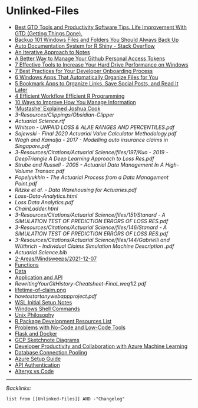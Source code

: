# Unlinked-Files

* [Best GTD Tools and Productivity Software Tips. Life Improvement With GTD (Getting Things Done).](../../3-Resources/Highlights/Readwise/Articles/Best%20GTD%20Tools%20and%20Productivity%20Software%20Tips.%20Life%20Improvement%20With%20GTD%20%28Getting%20Things%20Done%29..md)
* [Backup 101 Windows Files and Folders You Should Always Back Up](../../3-Resources/Highlights/Readwise/Articles/Backup%20101%20Windows%20Files%20and%20Folders%20You%20Should%20Always%20Back%20Up.md)
* [Auto Documentation System for R Shiny - Stack Overflow](../../3-Resources/Highlights/Readwise/Articles/Auto%20Documentation%20System%20for%20R%20Shiny%20-%20Stack%20Overflow.md)
* [An Iterative Approach to Notes](../../3-Resources/Highlights/Readwise/Articles/An%20Iterative%20Approach%20to%20Notes.md)
* [A Better Way to Manage Your Github Personal Access Tokens](../../3-Resources/Highlights/Readwise/Articles/A%20Better%20Way%20to%20Manage%20Your%20Github%20Personal%20Access%20Tokens.md)
* [7 Effective Tools to Increase Your Hard Drive Performance on Windows](../../3-Resources/Highlights/Readwise/Articles/7%20Effective%20Tools%20to%20Increase%20Your%20Hard%20Drive%20Performance%20on%20Windows.md)
* [7 Best Practices for Your Developer Onboarding Process](../../3-Resources/Highlights/Readwise/Articles/7%20Best%20Practices%20for%20Your%20Developer%20Onboarding%20Process.md)
* [6 Windows Apps That Automatically Organize Files for You](../../3-Resources/Highlights/Readwise/Articles/6%20Windows%20Apps%20That%20Automatically%20Organize%20Files%20for%20You.md)
* [5 Bookmark Apps to Organize Links, Save Social Posts, and Read It Later](../../3-Resources/Highlights/Readwise/Articles/5%20Bookmark%20Apps%20to%20Organize%20Links,%20Save%20Social%20Posts,%20and%20Read%20It%20Later.md)
* [4 Efficient Workflow  Efficient R Programming](../../3-Resources/Highlights/Readwise/Articles/4%20Efficient%20Workflow%20%20Efficient%20R%20Programming.md)
* [10 Ways to Improve How You Manage Information](../../3-Resources/Highlights/Readwise/Articles/10%20Ways%20to%20Improve%20How%20You%20Manage%20Information.md)
* ['Mustashe' Explained  Joshua Cook](../../3-Resources/Highlights/Readwise/Articles/'Mustashe'%20Explained%20%20Joshua%20Cook.md)
* *3-Resources/Clippings/Obsidian-Clipper*
* *Actuarial Science.rtf*
* *Whitson - UNPAID LOSS & ALAE RANGES AND PERCENTILES.pdf*
* *Sajewski - Final 2020 Actuarial Value Calculator Methodology.pdf*
* *Wagh and Kamalja - 2017 - Modelling auto insurance claims in Singapore.pdf*
* *3-Resources/Citations/Actuarial Science/files/197/Kuo - 2019 - DeepTriangle A Deep Learning Approach to Loss Res.pdf*
* *Strube and Russell - 2005 - Actuarial Data Management In A High-Volume Transac.pdf*
* *Popelyukhin - The Actuarial Process from a Data Management Point.pdf*
* *Ritzke et al. - Data Warehousing for Actuaries.pdf*
* *Loss-Data-Analytics.html*
* *Loss Data Analytics.pdf*
* *ChainLadder.html*
* *3-Resources/Citations/Actuarial Science/files/151/Stanard - A SIMULATION TEST OF PREDICTION ERRORS OF LOSS RES.pdf*
* *3-Resources/Citations/Actuarial Science/files/146/Stanard - A SIMULATION TEST OF PREDICTION ERRORS OF LOSS RES.pdf*
* *3-Resources/Citations/Actuarial Science/files/144/Gabrielli and Wüthrich - Individual Claims Simulation Machine Description .pdf*
* *Actuarial Science.bib*
* [2-Areas/Mindsweeps/2021-12-07](../Mindsweeps/2021-12-07.md)
* [Functions](../../1-Projects/Personal/lossrx/Functions.md)
* [Data](../../1-Projects/Personal/lossrx/Data.md)
* [Application and API](../../1-Projects/Personal/lossrx/Application%20and%20API.md)
* *RewritingYourGitHistory-Cheatsheet-Final_weq1l2.pdf*
* [lifetime-of-claim.png](../../0-Slipbox/_assets/lifetime-of-claim.png)
* *howtostartanywebappproject.pdf*
* [WSL Initial Setup Notes](../../0-Slipbox/WSL%20Initial%20Setup%20Notes.md)
* [Windows Shell Commands](../../0-Slipbox/Windows%20Shell%20Commands.md)
* [Unix Philosophy](../../0-Slipbox/Unix%20Philosophy.md)
* [R Package Development Resources List](../Lists/R%20Package%20Development%20Resources%20List.md)
* [Problems with No-Code and Low-Code Tools](../../0-Slipbox/Problems%20with%20No-Code%20and%20Low-Code%20Tools.md)
* [Flask and Docker](../../0-Slipbox/Flask%20and%20Docker.md)
* [GCP Sketchnote Diagrams](../../0-Slipbox/GCP%20Sketchnote%20Diagrams.md)
* [Developer Productivity and Collaboration with Azure Machine Learning](../../0-Slipbox/Developer%20Productivity%20and%20Collaboration%20with%20Azure%20Machine%20Learning.md)
* [Database Connection Pooling](../../0-Slipbox/Database%20Connection%20Pooling.md)
* [Azure Setup Guide](../Content/Guides/Azure%20Setup%20Guide.md)
* [API Authentication](../../0-Slipbox/API%20Authentication.md)
* [Alteryx vs Code](../../0-Slipbox/Alteryx%20vs%20Code.md)

---

*Backlinks:*

````dataview
list from [[Unlinked-Files]] AND -"Changelog"
````
